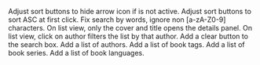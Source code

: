 Adjust sort buttons to hide arrow icon if is not active.
Adjust sort buttons to sort ASC at first click.
Fix search by words, ignore non [a-zA-Z0-9] characters.
On list view, only the cover and title opens the details panel.
On list view, click on author filters the list by that author.
Add a clear button to the search box.
Add a list of authors.
Add a list of book tags.
Add a list of book series.
Add a list of book languages.
